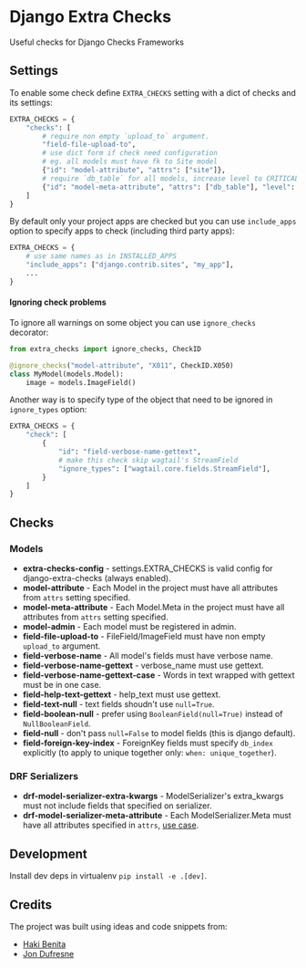 # Django Extra Checks

Useful checks for Django Checks Frameworks

## Settings

To enable some check define `EXTRA_CHECKS` setting with a dict of checks and its settings:

```python
EXTRA_CHECKS = {
    "checks": [
        # require non empty `upload_to` argument.
        "field-file-upload-to",
        # use dict form if check need configuration
        # eg. all models must have fk to Site model
        {"id": "model-attribute", "attrs": ["site"]},
        # require `db_table` for all models, increase level to CRITICAL
        {"id": "model-meta-attribute", "attrs": ["db_table"], "level": "CRITICAL"},
    ]
}
```

By default only your project apps are checked but you can use
`include_apps` option to specify apps to check (including third party apps):

```python
EXTRA_CHECKS = {
    # use same names as in INSTALLED_APPS
    "include_apps": ["django.contrib.sites", "my_app"],
    ...
}
```

#### Ignoring check problems

To ignore all warnings on some object you can use `ignore_checks` decorator:

```python
from extra_checks import ignore_checks, CheckID

@ignore_checks("model-attribute", "X011", CheckID.X050)
class MyModel(models.Model):
    image = models.ImageField()
```

Another way is to specify type of the object that need to be ignored in `ignore_types` option:

```python
EXTRA_CHECKS = {
    "check": [
        {
            "id": "field-verbose-name-gettext",
            # make this check skip wagtail's StreamField
            "ignore_types": ["wagtail.core.fields.StreamField"],
        }
    ]
}
```

## Checks

### Models

- **extra-checks-config** - settings.EXTRA_CHECKS is valid config for django-extra-checks (always enabled).
- **model-attribute** - Each Model in the project must have all attributes from `attrs` setting specified.
- **model-meta-attribute** - Each Model.Meta in the project must have all attributes from `attrs` setting specified.
- **model-admin** - Each model must be registered in admin.
- **field-file-upload-to** - FileField/ImageField must have non empty `upload_to` argument.
- **field-verbose-name** - All model's fields must have verbose name.
- **field-verbose-name-gettext** - verbose_name must use gettext.
- **field-verbose-name-gettext-case** - Words in text wrapped with gettext must be in one case.
- **field-help-text-gettext** - help_text must use gettext.
- **field-text-null** - text fields shoudn't use `null=True`.
- **field-boolean-null** - prefer using `BooleanField(null=True)` instead of `NullBooleanField`.
- **field-null** - don't pass `null=False` to model fields (this is django default).
- **field-foreign-key-index** - ForeignKey fields must specify `db_index` explicitly (to apply to unique together only: `when: unique_together`).

### DRF Serializers

- **drf-model-serializer-extra-kwargs** - ModelSerializer's extra_kwargs must not include fields that specified on serializer.
- **drf-model-serializer-meta-attribute** - Each ModelSerializer.Meta must have all attributes specified in `attrs`, [use case](https://hakibenita.com/django-rest-framework-slow#bonus-forcing-good-habits).

## Development

Install dev deps in virtualenv `pip install -e .[dev]`.

## Credits

The project was built using ideas and code snippets from:

- [Haki Benita](https://medium.com/@hakibenita/automating-the-boring-stuff-in-django-using-the-check-framework-3495fb550a6a)
- [Jon Dufresne](https://github.com/jdufresne/django-check-admin)
